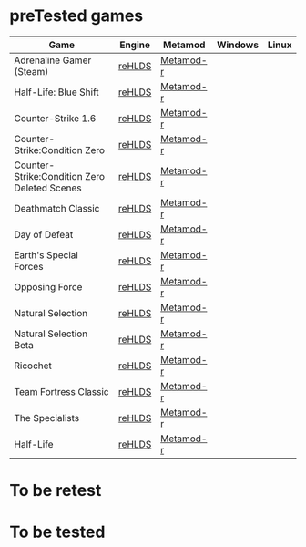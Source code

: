 # preTested games

| Game | Engine | Metamod  | Windows  | Linux  |
| ------------- |---------------| ------| ------| ------|
| Adrenaline Gamer (Steam) | [reHLDS](https://github.com/dreamstalker/rehlds) | [Metamod-r](https://github.com/theAsmodai/metamod-r) |  |   
| Half-Life: Blue Shift | [reHLDS](https://github.com/dreamstalker/rehlds) | [Metamod-r](https://github.com/theAsmodai/metamod-r) |  | 
| Counter-Strike 1.6 | [reHLDS](https://github.com/dreamstalker/rehlds) | [Metamod-r](https://github.com/theAsmodai/metamod-r) |  | 
| Counter-Strike:Condition Zero | [reHLDS](https://github.com/dreamstalker/rehlds) | [Metamod-r](https://github.com/theAsmodai/metamod-r) |  | 
| Counter-Strike:Condition Zero Deleted Scenes | [reHLDS](https://github.com/dreamstalker/rehlds) | [Metamod-r](https://github.com/theAsmodai/metamod-r) |  | 
| Deathmatch Classic | [reHLDS](https://github.com/dreamstalker/rehlds) | [Metamod-r](https://github.com/theAsmodai/metamod-r) |  | 
| Day of Defeat | [reHLDS](https://github.com/dreamstalker/rehlds) | [Metamod-r](https://github.com/theAsmodai/metamod-r) |  | 
| Earth's Special Forces | [reHLDS](https://github.com/dreamstalker/rehlds) | [Metamod-r](https://github.com/theAsmodai/metamod-r) |  | 
| Opposing Force | [reHLDS](https://github.com/dreamstalker/rehlds) | [Metamod-r](https://github.com/theAsmodai/metamod-r) |  | 
| Natural Selection | [reHLDS](https://github.com/dreamstalker/rehlds) | [Metamod-r](https://github.com/theAsmodai/metamod-r) |  | 
| Natural Selection Beta | [reHLDS](https://github.com/dreamstalker/rehlds) | [Metamod-r](https://github.com/theAsmodai/metamod-r) |  | 
| Ricochet | [reHLDS](https://github.com/dreamstalker/rehlds) | [Metamod-r](https://github.com/theAsmodai/metamod-r) |  | 
| Team Fortress Classic | [reHLDS](https://github.com/dreamstalker/rehlds) | [Metamod-r](https://github.com/theAsmodai/metamod-r) |  | 
| The Specialists | [reHLDS](https://github.com/dreamstalker/rehlds) | [Metamod-r](https://github.com/theAsmodai/metamod-r) |  | 
| Half-Life | [reHLDS](https://github.com/dreamstalker/rehlds) | [Metamod-r](https://github.com/theAsmodai/metamod-r) |  | 

# To be retest

# To be tested
